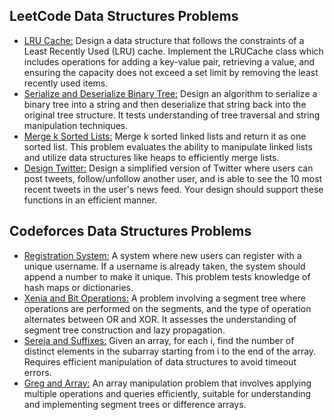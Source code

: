 ## LeetCode Data Structures Problems
- [LRU Cache:](https://leetcode.com/problems/lru-cache/) Design a data structure that follows the constraints of a Least Recently Used (LRU) cache. Implement the LRUCache class which includes operations for adding a key-value pair, retrieving a value, and ensuring the capacity does not exceed a set limit by removing the least recently used items.
- [Serialize and Deserialize Binary Tree:](https://leetcode.com/problems/serialize-and-deserialize-binary-tree/) Design an algorithm to serialize a binary tree into a string and then deserialize that string back into the original tree structure. It tests understanding of tree traversal and string manipulation techniques.
- [Merge k Sorted Lists:](https://leetcode.com/problems/merge-k-sorted-lists/) Merge k sorted linked lists and return it as one sorted list. This problem evaluates the ability to manipulate linked lists and utilize data structures like heaps to efficiently merge lists.
- [Design Twitter:](https://leetcode.com/problems/design-twitter/) Design a simplified version of Twitter where users can post tweets, follow/unfollow another user, and is able to see the 10 most recent tweets in the user's news feed. Your design should support these functions in an efficient manner.

## Codeforces Data Structures Problems
- [Registration System:](https://codeforces.com/problemset/problem/4/C) A system where new users can register with a unique username. If a username is already taken, the system should append a number to make it unique. This problem tests knowledge of hash maps or dictionaries.
- [Xenia and Bit Operations:](https://codeforces.com/problemset/problem/339/D) A problem involving a segment tree where operations are performed on the segments, and the type of operation alternates between OR and XOR. It assesses the understanding of segment tree construction and lazy propagation.
- [Sereja and Suffixes:](https://codeforces.com/problemset/problem/368/B) Given an array, for each i, find the number of distinct elements in the subarray starting from i to the end of the array. Requires efficient manipulation of data structures to avoid timeout errors.
- [Greg and Array:](https://codeforces.com/problemset/problem/295/A) An array manipulation problem that involves applying multiple operations and queries efficiently, suitable for understanding and implementing segment trees or difference arrays.

